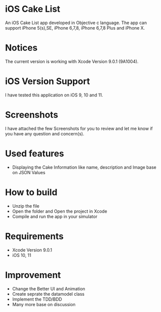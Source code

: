 
iOS Cake List
===============
An iOS Cake List app developed in Objective c  language. The app can support  iPhone 5(s),SE, iPhone 6,7,8, iPhone 6,7,8 Plus and iPhone X.

# Notices
The current version is working with Xcode Version 9.0.1 (9A1004). 

# iOS Version Support
I have tested this application on iOS 9, 10 and 11. 

# Screenshots
I have attached the few Screenshots for you to review and let me know if you have any question and concern(s).

# Used features
- Displaying the Cake Information like name, description and Image base on JSON Values

# How to build
- Unzip the file
- Open the folder and Open the project in Xcode
- Compile and run the app in your simulator

# Requirements
- Xcode Version 9.0.1
- iOS 10, 11

# Improvement
- Change the Better UI and Animation
- Create seprate the datamodel class
- Implement the TDD/BDD
- Many more  base on discussion
